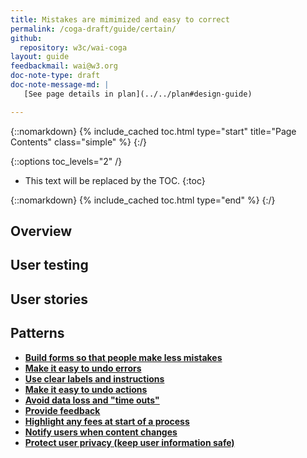 ```yaml
---
title: Mistakes are mimimized and easy to correct
permalink: /coga-draft/guide/certain/
github:
  repository: w3c/wai-coga
layout: guide
feedbackmail: wai@w3.org
doc-note-type: draft
doc-note-message-md: |
   [See page details in plan](../../plan#design-guide)

---
```

{::nomarkdown}
{% include_cached toc.html type="start" title="Page Contents" class="simple" %}
{:/}

{::options toc_levels="2" /}

- This text will be replaced by the TOC.
{:toc}

{::nomarkdown}
{% include_cached toc.html type="end" %}
{:/}

## Overview

## User testing

## User stories

## Patterns

- **[Build forms so that people make less mistakes](./prevent-mistakes)**
- **[Make it easy to undo errors](./undoable-errors)**
- **[Use clear labels and instructions](./)**
- **[Make it easy  to undo actions](./rollback-actions)**
- **[Avoid data loss and "time outs"](./avoid-loss)**
- **[Provide feedback](./provide-feedback)**
- **[Highlight any fees at start of a process](./highlight-fees)**
- **[Notify users when content changes](./notify-changes)**
- **[Protect user privacy (keep user information safe)](./protect-privacy)**
